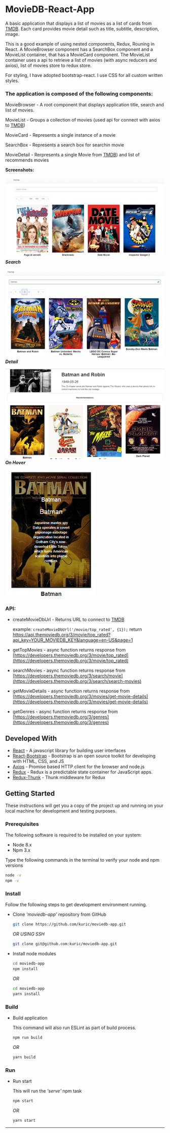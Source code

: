 # MovieDB-React-App
A basic application that displays a list of movies as a list of cards from [TMDB](https://www.themoviedb.org). 
Each card provides movie detail such as title, subtitle, description, image.


This is a good example of using nested components, Redux, Rouning in React. 
A MovieBrowser component has a SearchBox component and a MovieList container, that has a MovieCard component. 
The MovieList container uses a api to retrieve a list of movies (with async reducers and axios), list of movies store to redux store.

For styling, I have adopted bootstrap-react. I use CSS for all custom written styles.

### The application is composed of the following components:

MovieBrowser - A root component that displays application title, search and list of movies.

MovieList - Groups a collection of movies (used api for connect with axios to [TMDB](https://www.themoviedb.org))

MovieCard - Represents a single instance of a movie

SearchBox - Represents a search box for searchin movie

MovieDetail - Rerpresents a single Movie from [TMDB](https://www.themoviedb.org)) and list of recommends movies

**Screenshots:**

 ![moviedb-main](src/assets/screenshots/main.png)
 ***Search***
 
 ![search](src/assets/screenshots/search.png)
 ***Detail***
 
 ![detail](src/assets/screenshots/recommendations.png)
 ***On Hover***
 
 ![hover](src/assets/screenshots/hover.png)
### API:
- createMovieDbUrl - Returns URL to connect to [TMDB](https://www.themoviedb.org)

  example: ```createMovieDbUrl('/movie/top_rated', {1});``` return https://api.themoviedb.org/3/movie/top_rated?api_key=YOUR_MOVIEDB_KEY&language=en-US&page=1
- getTopMovies - async function returns response from [https://developers.themoviedb.org/3/movie/top_rated](https://developers.themoviedb.org/3/movie/top_rated)
- searchMovies - async function returns response from [https://developers.themoviedb.org/3/search/movie](https://developers.themoviedb.org/3/search/search-movies)
- getMovieDetails - async function returns response from [https://developers.themoviedb.org/3/movies/get-movie-details](https://developers.themoviedb.org/3/movies/get-movie-details)
- getGenres - async function returns response from [https://developers.themoviedb.org/3/genres](https://developers.themoviedb.org/3/genres)

## Developed With

* [React](https://reactjs.org/) - A javascript library for building user interfaces
* [React-Bootstrap](https://react-bootstrap.github.io/) - Bootstrap is an open source toolkit for developing with HTML, CSS, and JS
* [Axios](https://github.com/axios/axios) - Promise based HTTP client for the browser and node.js
* [Redux](https://redux.js.org/) - Redux is a predictable state container for JavaScript apps.
* [Redux-Thunk](https://github.com/reduxjs/redux-thunk) - Thunk middleware for Redux

## Getting Started

These instructions will get you a copy of the project up and running on your local machine for development and testing purposes.

### Prerequisites

The following software is required to be installed on your system:

* Node 8.x
* Npm 3.x

Type the following commands in the terminal to verify your node and npm versions

```bash
node -v
npm -v
```

### Install

Follow the following steps to get development environment running.

* Clone _'moviedb-app'_ repository from GitHub

  ```bash
  git clone https://github.com/kuric/moviedb-app.git
  ```

   _OR USING SSH_

  ```bash
  git clone git@github.com:kuric/moviedb-app.git
  ```

* Install node modules

   ```bash
   cd moviedb-app
   npm install
   ```
   _OR_
    ```bash
    cd moviedb-app
    yarn install
    ```
### Build

* Build application

  This command will also run ESLint as part of build process.

  ```bash
  npm run build
  ```
     _OR_
    ```bash
    yarn build
    ```

### Run

* Run start

  This will run the _'serve'_ npm task

  ```bash
  npm start
  ```
    _OR_
   ```bash
   yarn start
   ```
---
